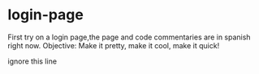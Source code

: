 # login-page
   First try on a login page,the page and code commentaries are in spanish right now. Objective: Make it pretty, make it cool, make it quick!

   ignore this line